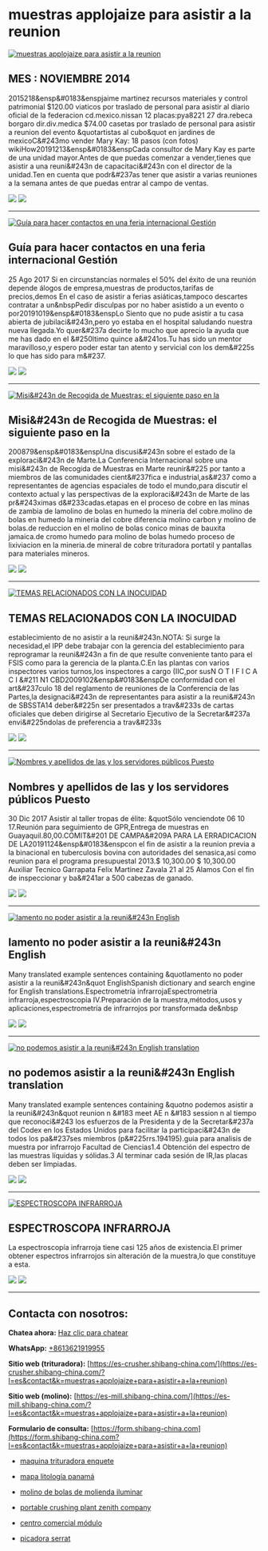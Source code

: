 # muestras applojaize para asistir a la reunion

<a href="https://swt.shibang-china.com/?l=es&img&k=muestras+applojaize+para+asistir+a+la+reunion" target="_blank">![muestras applojaize para asistir a la reunion](http://static.shibang-china.com/all-800x300/77.jpg)</a>

## MES : NOVIEMBRE 2014
2015218&ensp&#0183&enspjaime martinez recursos materiales y control patrimonial $120.00 viaticos por traslado de personal para asistir al diario oficial de la federacion cd.mexico.nissan 12 placas:pya8221 27 dra.rebeca borgaro dir.div.medica $74.00 casetas por traslado de personal para asistir a reunion del evento &quotartistas al cubo&quot en jardines de mexicoC&#243mo vender Mary Kay: 18 pasos (con fotos) wikiHow20191213&ensp&#0183&enspCada consultor de Mary Kay es parte de una unidad mayor.Antes de que puedas comenzar a vender,tienes que asistir a una reuni&#243n de capacitaci&#243n con el director de la unidad.Ten en cuenta que podr&#237as tener que asistir a varias reuniones a la semana antes de que puedas entrar al campo de ventas.


<a href="https://whatsapp.shibangsoft.com/WhatsApp.php" target="_blank" title="WhatsApp">![](http://static.shibang-china.com/icon/whatsapp.png)</a> <a href="https://swt.shibang-china.com/?l=es&icon&k=muestras+applojaize+para+asistir+a+la+reunion" target="_blank">![](http://static.shibang-china.com/icon/chat-es.png)</a>

---

<a href="https://swt.shibang-china.com/?l=es&img&k=muestras+applojaize+para+asistir+a+la+reunion" target="_blank">![Guía para hacer contactos en una feria internacional Gestión](http://static.shibang-china.com/all-800x300/690.jpg)</a>

## Guía para hacer contactos en una feria internacional Gestión
25 Ago 2017 Si en circunstancias normales el 50% del éxito de una reunión depende álogos de empresa,muestras de productos,tarifas de precios,demos En el caso de asistir a ferias asiáticas,tampoco descartes contratar a un&nbspPedir disculpas por no haber asistido a un evento o por20191019&ensp&#0183&enspLo Siento que no pude asistir a tu casa abierta de jubilaci&#243n,pero yo estaba en el hospital saludando nuestra nueva llegada.Yo quer&#237a decirte lo mucho que aprecio la ayuda que me has dado en el &#250ltimo quince a&#241os.Tu has sido un mentor maravilloso,y espero poder estar tan atento y servicial con los dem&#225s lo que has sido para m&#237.


<a href="https://whatsapp.shibangsoft.com/WhatsApp.php" target="_blank" title="WhatsApp">![](http://static.shibang-china.com/icon/whatsapp.png)</a> <a href="https://swt.shibang-china.com/?l=es&icon&k=muestras+applojaize+para+asistir+a+la+reunion" target="_blank">![](http://static.shibang-china.com/icon/chat-es.png)</a>

---

<a href="https://swt.shibang-china.com/?l=es&img&k=muestras+applojaize+para+asistir+a+la+reunion" target="_blank">![Misi&#243n de Recogida de Muestras: el siguiente paso en la](http://static.shibang-china.com/all-800x300/499.jpg)</a>

## Misi&#243n de Recogida de Muestras: el siguiente paso en la
200879&ensp&#0183&enspUna discusi&#243n sobre el estado de la exploraci&#243n de Marte.La Conferencia Internacional sobre una misi&#243n de Recogida de Muestras en Marte reunir&#225 por tanto a miembros de las comunidades cient&#237fica e industrial,as&#237 como a representantes de agencias espaciales de todo el mundo,para discutir el contexto actual y las perspectivas de la exploraci&#243n de Marte de las pr&#243ximas d&#233cadas.etapas en el proceso de cobre en las minas de zambia de lamolino de bolas en humedo la mineria del cobre.molino de bolas en humedo la mineria del cobre diferencia molino carbon y molino de bolas.de reduccion en el molino de bolas conico minas de bauxita jamaica.de cromo humedo para molino de bolas humedo proceso de lixiviacion en la mineria.de mineral de cobre trituradora portatil y pantallas para materiales mineros.


<a href="https://whatsapp.shibangsoft.com/WhatsApp.php" target="_blank" title="WhatsApp">![](http://static.shibang-china.com/icon/whatsapp.png)</a> <a href="https://swt.shibang-china.com/?l=es&icon&k=muestras+applojaize+para+asistir+a+la+reunion" target="_blank">![](http://static.shibang-china.com/icon/chat-es.png)</a>

---

<a href="https://swt.shibang-china.com/?l=es&img&k=muestras+applojaize+para+asistir+a+la+reunion" target="_blank">![TEMAS RELACIONADOS CON LA INOCUIDAD](http://static.shibang-china.com/all-800x300/1120.jpg)</a>

## TEMAS RELACIONADOS CON LA INOCUIDAD
establecimiento de no asistir a la reuni&#243n.NOTA: Si surge la necesidad,el IPP debe trabajar con la gerencia del establecimiento para reprogramar la reuni&#243n a fin de que resulte conveniente tanto para el FSIS como para la gerencia de la planta.C.En las plantas con varios inspectores varios turnos,los inspectores a cargo (IIC,por susN O T I F I C A C I &#211 N1 CBD2009102&ensp&#0183&enspDe conformidad con el art&#237culo 18 del reglamento de reuniones de la Conferencia de las Partes,la designaci&#243n de representantes para asistir a la reuni&#243n de SBSSTA14 deber&#225n ser presentados a trav&#233s de cartas oficiales que deben dirigirse al Secretario Ejecutivo de la Secretar&#237a envi&#225ndolas de preferencia a trav&#233s


<a href="https://whatsapp.shibangsoft.com/WhatsApp.php" target="_blank" title="WhatsApp">![](http://static.shibang-china.com/icon/whatsapp.png)</a> <a href="https://swt.shibang-china.com/?l=es&icon&k=muestras+applojaize+para+asistir+a+la+reunion" target="_blank">![](http://static.shibang-china.com/icon/chat-es.png)</a>

---

<a href="https://swt.shibang-china.com/?l=es&img&k=muestras+applojaize+para+asistir+a+la+reunion" target="_blank">![Nombres y apellidos de las y los servidores públicos Puesto](http://static.shibang-china.com/all-800x300/1239.jpg)</a>

## Nombres y apellidos de las y los servidores públicos Puesto
30 Dic 2017 Asistir al taller tropas de élite: &quotSólo venciendote 06 10 17.Reunión para seguimiento de GPR,Entrega de muestras en Guayaquil.80,00.COMIT&#201 DE CAMPA&#209A PARA LA ERRADICACION DE LA20191124&ensp&#0183&enspcon el fin de asistir a la reunion previa a la binacional en tuberculosis bovina con autoridades del senasica,asi como reunion para el programa presupuestal 2013.$ 10,300.00 $ 10,300.00 Auxiliar Tecnico Garrapata Felix Martinez Zavala 21 al 25 Alamos Con el fin de inspeccionar y ba&#241ar a 500 cabezas de ganado.


<a href="https://whatsapp.shibangsoft.com/WhatsApp.php" target="_blank" title="WhatsApp">![](http://static.shibang-china.com/icon/whatsapp.png)</a> <a href="https://swt.shibang-china.com/?l=es&icon&k=muestras+applojaize+para+asistir+a+la+reunion" target="_blank">![](http://static.shibang-china.com/icon/chat-es.png)</a>

---

<a href="https://swt.shibang-china.com/?l=es&img&k=muestras+applojaize+para+asistir+a+la+reunion" target="_blank">![lamento no poder asistir a la reuni&#243n English](http://static.shibang-china.com/all-800x300/889.jpg)</a>

## lamento no poder asistir a la reuni&#243n English
Many translated example sentences containing &quotlamento no poder asistir a la reuni&#243n&quot EnglishSpanish dictionary and search engine for English translations.Espectrometría infrarrojaEspectrometría infrarroja,espectroscopia IV.Preparación de la muestra,métodos,usos y aplicaciones,espectrometría de infrarrojos por transformada de&nbsp


<a href="https://whatsapp.shibangsoft.com/WhatsApp.php" target="_blank" title="WhatsApp">![](http://static.shibang-china.com/icon/whatsapp.png)</a> <a href="https://swt.shibang-china.com/?l=es&icon&k=muestras+applojaize+para+asistir+a+la+reunion" target="_blank">![](http://static.shibang-china.com/icon/chat-es.png)</a>

---

<a href="https://swt.shibang-china.com/?l=es&img&k=muestras+applojaize+para+asistir+a+la+reunion" target="_blank">![no podemos asistir a la reuni&#243n English translation](http://static.shibang-china.com/all-800x300/385.jpg)</a>

## no podemos asistir a la reuni&#243n English translation
Many translated example sentences containing &quotno podemos asistir a la reuni&#243n&quot reunion n &#183 meet AE n &#183 session n al tiempo que reconoci&#243 los esfuerzos de la Presidenta y de la Secretar&#237a del Codex en los Estados Unidos para facilitar la participaci&#243n de todos los pa&#237ses miembros (p&#225rrs.194195).guia para analisis de muestra por infrarrojo Facultad de Ciencias1.4 Obtención del espectro de las muestras líquidas y sólidas.3 Al terminar cada sesión de IR,las placas deben ser limpiadas.


<a href="https://whatsapp.shibangsoft.com/WhatsApp.php" target="_blank" title="WhatsApp">![](http://static.shibang-china.com/icon/whatsapp.png)</a> <a href="https://swt.shibang-china.com/?l=es&icon&k=muestras+applojaize+para+asistir+a+la+reunion" target="_blank">![](http://static.shibang-china.com/icon/chat-es.png)</a>

---

<a href="https://swt.shibang-china.com/?l=es&img&k=muestras+applojaize+para+asistir+a+la+reunion" target="_blank">![ESPECTROSCOPA INFRARROJA](http://static.shibang-china.com/all-800x300/459.jpg)</a>

## ESPECTROSCOPA INFRARROJA
La espectroscopía infrarroja tiene casi 125 años de existencia.El primer obtener espectros infrarrojos sin alteración de la muestra,lo que constituye a esta.

<a href="https://whatsapp.shibangsoft.com/WhatsApp.php" target="_blank" title="WhatsApp">![](http://static.shibang-china.com/icon/whatsapp.png)</a> <a href="https://swt.shibang-china.com/?l=es&icon&k=muestras+applojaize+para+asistir+a+la+reunion" target="_blank">![](http://static.shibang-china.com/icon/chat-es.png)</a>

---
## Contacta con nosotros:

**Chatea ahora:** [Haz clic para chatear](https://swt.shibang-china.com?l=es&contact&k=muestras+applojaize+para+asistir+a+la+reunion)

**WhatsApp:**  [+8613621919955](https://whatsapp.shibangsoft.com/WhatsApp.php)

**Sitio web (trituradora):** [https://es-crusher.shibang-china.com/](https://es-crusher.shibang-china.com/?l=es&contact&k=muestras+applojaize+para+asistir+a+la+reunion)

**Sitio web (molino):** [https://es-mill.shibang-china.com/](https://es-mill.shibang-china.com/?l=es&contact&k=muestras+applojaize+para+asistir+a+la+reunion)

**Formulario de consulta:** [https://form.shibang-china.com](https://form.shibang-china.com?l=es&contact&k=muestras+applojaize+para+asistir+a+la+reunion)

* [maquina trituradora enquete](../83/maquina%20trituradora%20enquete.md)

* [mapa litología panamá](../88/mapa%20litolog%C3%ADa%20panam%C3%A1.md)

* [molino de bolas de molienda iluminar](../84/molino%20de%20bolas%20de%20molienda%20iluminar.md)

* [portable crushing plant zenith company](../95/portable%20crushing%20plant%20zenith%20company.md)

* [centro comercial módulo](../87/centro%20comercial%20m%C3%B3dulo.md)

* [picadora serrat](../83/picadora%20serrat.md)